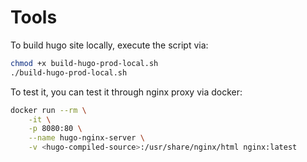 # Tools

To build hugo site locally, execute the script via:

```bash
chmod +x build-hugo-prod-local.sh
./build-hugo-prod-local.sh
```

To test it, you can test it through nginx proxy via docker:

```bash
docker run --rm \
    -it \
    -p 8080:80 \
    --name hugo-nginx-server \
    -v <hugo-compiled-source>:/usr/share/nginx/html nginx:latest
```
